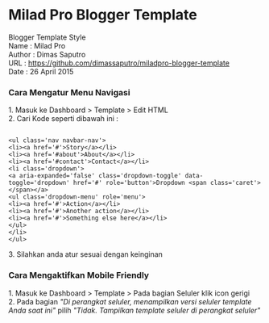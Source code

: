 # Milad Pro Blogger Template
Blogger Template Style <br>
Name : Milad Pro <br>
Author : Dimas Saputro <br>
URL : https://github.com/dimassaputro/miladpro-blogger-template <br>
Date : 26 April 2015 <br>

<h3> Cara Mengatur Menu Navigasi</h3>
<p>
1. Masuk ke Dashboard > Template > Edit HTML<br/>
2. Cari Kode seperti dibawah ini :<br/>
<pre><code>
&lt;ul class=&#039;nav navbar-nav&#039;&gt;
&lt;li&gt;&lt;a href=&#039;#&#039;&gt;Story&lt;/a&gt;&lt;/li&gt;
&lt;li&gt;&lt;a href=&#039;#about&#039;&gt;About&lt;/a&gt;&lt;/li&gt;
&lt;li&gt;&lt;a href=&#039;#contact&#039;&gt;Contact&lt;/a&gt;&lt;/li&gt;
&lt;li class=&#039;dropdown&#039;&gt;
&lt;a aria-expanded=&#039;false&#039; class=&#039;dropdown-toggle&#039; data-toggle=&#039;dropdown&#039; href=&#039;#&#039; role=&#039;button&#039;&gt;Dropdown &lt;span class=&#039;caret&#039;&gt;&lt;/span&gt;&lt;/a&gt;
&lt;ul class=&#039;dropdown-menu&#039; role=&#039;menu&#039;&gt;
&lt;li&gt;&lt;a href=&#039;#&#039;&gt;Action&lt;/a&gt;&lt;/li&gt;
&lt;li&gt;&lt;a href=&#039;#&#039;&gt;Another action&lt;/a&gt;&lt;/li&gt;
&lt;li&gt;&lt;a href=&#039;#&#039;&gt;Something else here&lt;/a&gt;&lt;/li&gt;
&lt;/ul&gt;
&lt;/li&gt;
&lt;/ul&gt;
</code></pre>
3. Silahkan anda atur sesuai dengan keinginan<br/>

<h3> Cara Mengaktifkan Mobile Friendly</h3>
1. Masuk ke Dashboard > Template > Pada bagian Seluler klik icon gerigi<br/>
2. Pada bagian <i>"Di perangkat seluler, menampilkan versi seluler template Anda saat ini"</i> pilih <i>"Tidak. Tampilkan template seluler di perangkat seluler"</i><br/>
